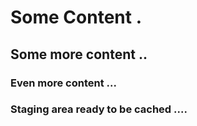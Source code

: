 # Some Content .

## Some more content ..

### Even more content ...

### Staging area ready to be cached ....
